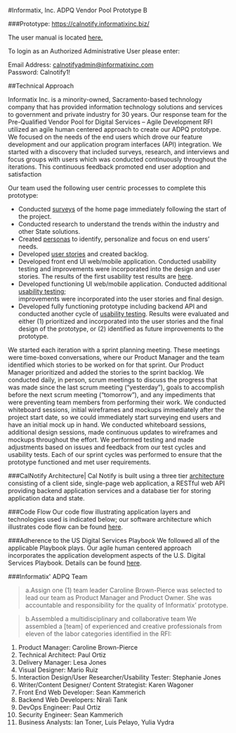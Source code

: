 
#Informatix, Inc.  ADPQ Vendor Pool Prototype B

###Prototype:
   https://calnotify.informatixinc.biz/

The user manual is located [here.]()  

To login as an Authorized Administrative User please enter:  

Email Address:  calnotifyadmin@informatixinc.com  
Password: Calnotify1!


##Technical Approach

Informatix Inc. is a minority-owned, Sacramento-based technology company that has provided information technology solutions and services to government and private industry for 30 years.   Our response team for the Pre-Qualified Vendor Pool for Digital Services – Agile Development RFI utilized an agile human centered approach to create our ADPQ prototype. We focused on the needs of the end users which drove our feature development and our application program interfaces (API) integration. We started with a discovery that included surveys, research, and interviews and focus groups with users which was conducted continuously throughout the iterations. This continuous feedback promoted end user adoption and satisfaction 

Our team used the following user centric processes to complete this prototype:

* Conducted [surveys]() of the home page immediately following the start of the project.
* Conducted research to understand the trends within the industry and other State solutions.
* Created [personas]() to identify, personalize and focus on end users’ needs.
* Developed [user stories]() and created backlog.
* Developed front end UI web/mobile application. Conducted usability testing and improvements were
incorporated into the design and user stories.  The results of the first usability test results are [here]().
* Developed functioning UI web/mobile application. Conducted additional [usability testing]();  
improvements were incorporated into the user stories and final design.
* Developed fully functioning prototype including backend API and conducted another cycle of [usability testing](). Results were evaluated and either (1) prioritized and incorporated into the user stories and the final design of the prototype,
or (2) identified as future improvements to the prototype. 


We started each iteration with a sprint planning meeting. These meetings were time-boxed conversations, where our Product Manager and the team identified which stories to be worked on for that sprint. Our Product Manager prioritized and added the stories to the sprint backlog. We conducted daily, in person, scrum meetings to discuss the progress that was made since the last scrum meeting (“yesterday”), goals to accomplish before the next scrum meeting (“tomorrow”), and any impediments that were preventing team members from performing their work. We conducted whiteboard sessions, initial wireframes and mockups immediately after the project start date, so we could immediately start surveying end users and have an initial mock up in hand. We conducted whiteboard sessions, additional design sessions, made continuous updates to wireframes and mockups throughout the effort.  We performed testing and made adjustments based on issues and feedback from our test cycles and usability tests. Each of our sprint cycles was performed to ensure that the prototype functioned and met user requirements.

###CalNotify Architecture|
Cal Notify is built using a three tier [architecture]() consisting of a client side, single-page web application, a RESTful web API providing backend application services and a database tier for storing application data and state.

###Code Flow
Our code flow illustrating application layers and technologies used is indicated below; our software architecture which  
illustrates code flow can be found [here]().

###Adherence to the US Digital Services Playbook 
We followed all of the applicable Playbook plays.  Our agile human centered approach incorporates the application development aspects
of the U.S. Digital Services Playbook.  Details can be found [here]().

###Informatix' ADPQ Team
>a.Assign one (1) team leader
Caroline Brown-Pierce was selected to lead our team as Product Manager and Product Owner. She was accountable and responsibility for
the quality of Informatix’ prototype.  

>b.Assembled a multidisciplinary and collaborative team
We assembled a [team] of experienced and creative professionals from eleven of the labor categories identified in the RFI:  
1.	 Product Manager: Caroline Brown-Pierce
2.	 Technical Architect: Paul Ortiz 
3.	 Delivery Manager: Lesa Jones
4.	 Visual Designer: Mario Ruiz
5.	 Interaction Design/User Researcher/Usability Tester:  Stephanie Jones
6.  Writer/Content Designer/ Content Strategist:  Karen Wagoner
7.	 Front End Web Developer: Sean Kammerich
8.  Backend Web Developers: Nirali Tank
9.	 DevOps Engineer: Paul Ortiz
10. Security Engineer: Sean Kammerich
11. Business Analysts:  Ian Toner, Luis Pelayo, Yulia Vydra



